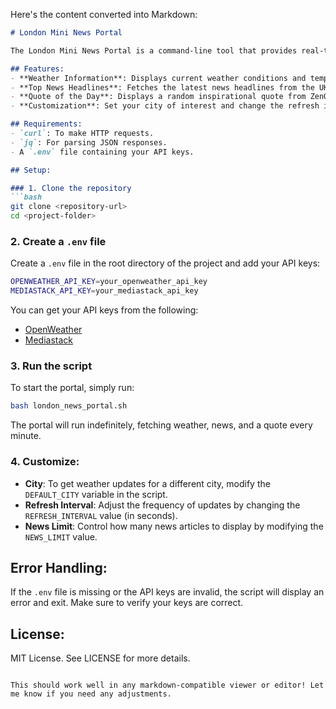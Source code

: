 Here's the content converted into Markdown:

```markdown
# London Mini News Portal

The London Mini News Portal is a command-line tool that provides real-time weather, top news headlines, and a daily inspirational quote. It fetches weather data from OpenWeather, news from the Mediastack API, and quotes from ZenQuotes API. The portal updates every 60 seconds, ensuring you have the latest information at your fingertips.

## Features:
- **Weather Information**: Displays current weather conditions and temperature for a specified city (default is London).
- **Top News Headlines**: Fetches the latest news headlines from the UK (can be customized).
- **Quote of the Day**: Displays a random inspirational quote from ZenQuotes API.
- **Customization**: Set your city of interest and change the refresh interval.

## Requirements:
- `curl`: To make HTTP requests.
- `jq`: For parsing JSON responses.
- A `.env` file containing your API keys.

## Setup:

### 1. Clone the repository
```bash
git clone <repository-url>
cd <project-folder>
```

### 2. Create a `.env` file
Create a `.env` file in the root directory of the project and add your API keys:

```bash
OPENWEATHER_API_KEY=your_openweather_api_key
MEDIASTACK_API_KEY=your_mediastack_api_key
```

You can get your API keys from the following:
- [OpenWeather](https://openweathermap.org/api)
- [Mediastack](https://mediastack.com/)

### 3. Run the script
To start the portal, simply run:

```bash
bash london_news_portal.sh
```

The portal will run indefinitely, fetching weather, news, and a quote every minute.

### 4. Customize:
- **City**: To get weather updates for a different city, modify the `DEFAULT_CITY` variable in the script.
- **Refresh Interval**: Adjust the frequency of updates by changing the `REFRESH_INTERVAL` value (in seconds).
- **News Limit**: Control how many news articles to display by modifying the `NEWS_LIMIT` value.

## Error Handling:
If the `.env` file is missing or the API keys are invalid, the script will display an error and exit. Make sure to verify your keys are correct.

## License:
MIT License. See LICENSE for more details.
```

This should work well in any markdown-compatible viewer or editor! Let me know if you need any adjustments.
